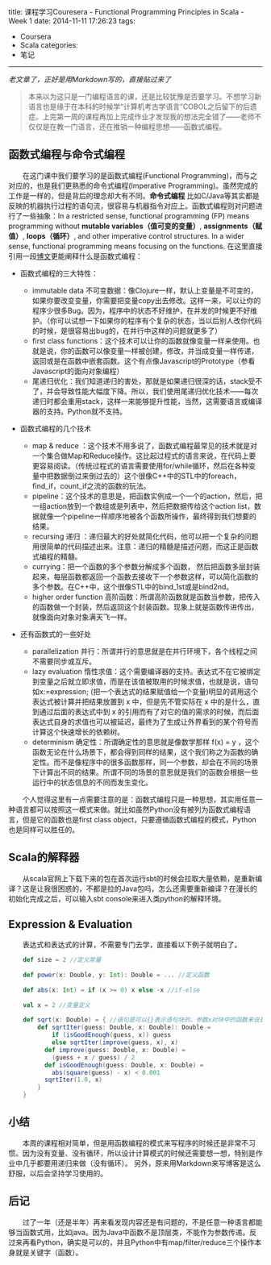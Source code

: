 title: 课程学习Couresera - Functional Programming Principles in Scala - Week 1
date: 2014-11-11 17:26:23
tags: 
- Coursera
- Scala
categories: 
- 笔记
---
*老文章了，正好是用Markdown写的，直接贴过来了*
> 本来以为这只是一门编程语言的课，还是比较犹豫是否要学习。不想学习新语言也是缘于在本科的时候学“计算机考古学语言”COBOL之后留下的后遗症。上完第一周的课程再加上完成作业才发现我的想法完全错了——老师不仅仅是在教一门语言，还在推销一种编程思想——函数式编程。

## 函数式编程与命令式编程
　　在这门课中我们要学习的是函数式编程(Functional Programming)，而与之对应的，也是我们更熟悉的命令式编程(Imperative Programming)。虽然完成的工作是一样的，但是背后的理念却大有不同。**命令式编程** 比如C/Java等其实都是反映的机器执行过程的语句流，很容易与机器指令对应上。函数式编程则对问题进行了一些抽象：In a restricted sense, functional programming (FP) means programming without **mutable variables（值可变的变量）**, **assignments（赋值）**, **loops（循环）**, and other imperative control structures. In a wider sense, functional programming means focusing on the functions.
在这里直接引用一段[博文](http://coolshell.cn/articles/10822.html)更能阐释什么是函数式编程：
<!-- more -->
* 函数式编程的三大特性：
   * immutable data 不可变数据：像Clojure一样，默认上变量是不可变的，如果你要改变变量，你需要把变量copy出去修改。这样一来，可以让你的程序少很多Bug。因为，程序中的状态不好维护，在并发的时候更不好维护。（你可以试想一下如果你的程序有个复杂的状态，当以后别人改你代码的时候，是很容易出bug的，在并行中这样的问题就更多了）
   * first class functions：这个技术可以让你的函数就像变量一样来使用。也就是说，你的函数可以像变量一样被创建，修改，并当成变量一样传递，返回或是在函数中嵌套函数。这个有点像Javascript的Prototype（参看Javascript的面向对象编程）
   * 尾递归优化：我们知道递归的害处，那就是如果递归很深的话，stack受不了，并会导致性能大幅度下降。所以，我们使用尾递归优化技术——每次递归时都会重用stack，这样一来能够提升性能，当然，这需要语言或编译器的支持。Python就不支持。
* 函数式编程的几个技术
  * map & reduce ：这个技术不用多说了，函数式编程最常见的技术就是对一个集合做Map和Reduce操作。这比起过程式的语言来说，在代码上要更容易阅读。（传统过程式的语言需要使用for/while循环，然后在各种变量中把数据倒过来倒过去的）这个很像C++中的STL中的foreach，find_if，count_if之流的函数的玩法。
  * pipeline：这个技术的意思是，把函数实例成一个一个的action，然后，把一组action放到一个数组或是列表中，然后把数据传给这个action list，数据就像一个pipeline一样顺序地被各个函数所操作，最终得到我们想要的结果。
  * recursing 递归 ：递归最大的好处就简化代码，他可以把一个复杂的问题用很简单的代码描述出来。注意：递归的精髓是描述问题，而这正是函数式编程的精髓。
  * currying：把一个函数的多个参数分解成多个函数， 然后把函数多层封装起来，每层函数都返回一个函数去接收下一个参数这样，可以简化函数的多个参数。在C++中，这个很像STL中的bind_1st或是bind2nd。
  * higher order function 高阶函数：所谓高阶函数就是函数当参数，把传入的函数做一个封装，然后返回这个封装函数。现象上就是函数传进传出，就像面向对象对象满天飞一样。

* 还有函数式的一些好处
  * parallelization 并行：所谓并行的意思就是在并行环境下，各个线程之间不需要同步或互斥。
  * lazy evaluation 惰性求值：这个需要编译器的支持。表达式不在它被绑定到变量之后就立即求值，而是在该值被取用的时候求值，也就是说，语句如x:=expression; (把一个表达式的结果赋值给一个变量)明显的调用这个表达式被计算并把结果放置到 x 中，但是先不管实际在 x 中的是什么，直到通过后面的表达式中到 x 的引用而有了对它的值的需求的时候，而后面表达式自身的求值也可以被延迟，最终为了生成让外界看到的某个符号而计算这个快速增长的依赖树。
  * determinism 确定性：所谓确定性的意思就是像数学那样 f(x) = y ，这个函数无论在什么场景下，都会得到同样的结果，这个我们称之为函数的确定性。而不是像程序中的很多函数那样，同一个参数，却会在不同的场景下计算出不同的结果。所谓不同的场景的意思就是我们的函数会根据一些运行中的状态信息的不同而发生变化。

　　个人觉得这里有一点需要注意的是：函数式编程只是一种思想，其实用任意一种语言都可以按照这一模式来做。就比如虽然Python没有被列为函数式编程语言，但是它的函数也是first class object，只要遵循函数式编程的模式，Python也是同样可以胜任的。
## Scala的解释器
　　从scala官网上下载下来的包在首次运行sbt的时候会拉取大量依赖，是重新编译？这是让我很困惑的，不都是拉的Java包吗，怎么还需要重新编译？在漫长的初始化完成之后，可以输入sbt console来进入类python的解释环境。
## Expression & Evaluation
　　表达式和表达式的计算，不需要专门去学，直接看以下例子就明白了。
```scala
    def size = 2 //定义常量
    
    def power(x: Double, y: Int): Double = ... //定义函数
    
    def abs(x: Int) = if (x >= 0) x else -x //if-else
    
    val x = 2 //变量定义
    
    def sqrt(x: Double) = { //语句是可以{}表示语句块的，参数x对块中的函数来说是可见的
        def sqrtIter(guess: Double, x: Double): Double =
            if (isGoodEnough(guess, x)) guess
            else sqrtIter(improve(guess, x), x)
          def improve(guess: Double, x: Double) =
            (guess + x / guess) / 2
          def isGoodEnough(guess: Double, x: Double) =
            abs(square(guess) - x) < 0.001
          sqrtIter(1.0, x)
        }
    }
```
## 小结
　　本周的课程相对简单，但是用函数编程的模式来写程序的时候还是非常不习惯。因为没有变量、没有循环，所以设计计算模式的时候还需要想一想，特别是作业中几乎都要用递归来做（没有循环）。
另外，原来用Markdown来写博客是这么舒服，以后会坚持学习使用的。

## 后记
　　过了一年（还是半年）再来看发现内容还是有问题的，不是任意一种语言都能够当函数式用，比如java。因为Java中函数不是顶层类，不能作为参数传递。反过来再看Python，确实是可以的，并且Python中有map/filter/reduce三个操作本身就是关键字（函数）。